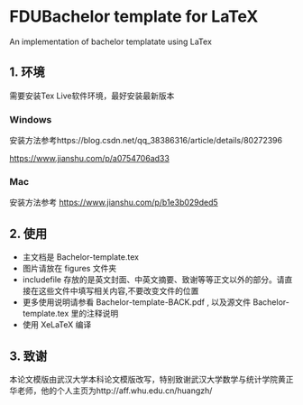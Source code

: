 # FDUBachelor template for LaTeX
An implementation of bachelor templatate using LaTex

## 1. 环境

需要安装Tex Live软件环境，最好安装最新版本

### Windows

安装方法参考https://blog.csdn.net/qq_38386316/article/details/80272396

https://www.jianshu.com/p/a0754706ad33

### Mac

安装方法参考 https://www.jianshu.com/p/b1e3b029ded5



## 2. 使用

* 主文档是 Bachelor-template.tex
* 图片请放在 figures 文件夹
* includefile 存放的是英文封面、中英文摘要、致谢等等正文以外的部分。请直接在这些文件中填写相关内容,不要改变文件的位置
* 更多使用说明请参看 Bachelor-template-BACK.pdf , 以及源文件 Bachelor-template.tex 里的注释说明
* 使用 XeLaTeX 编译



## 3. 致谢

本论文模版由武汉大学本科论文模版改写，特别致谢武汉大学数学与统计学院黄正华老师，他的个人主页为http://aff.whu.edu.cn/huangzh/

